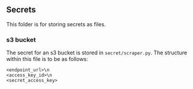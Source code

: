 ## Secrets

This folder is for storing secrets as files.

### s3 bucket

The secret for an s3 bucket is stored in ```secret/scraper.py```.
The structure within this file is to be as follows:
```
<endpoint_url>\n
<access_key_id>\n
<secret_access_key>
```
